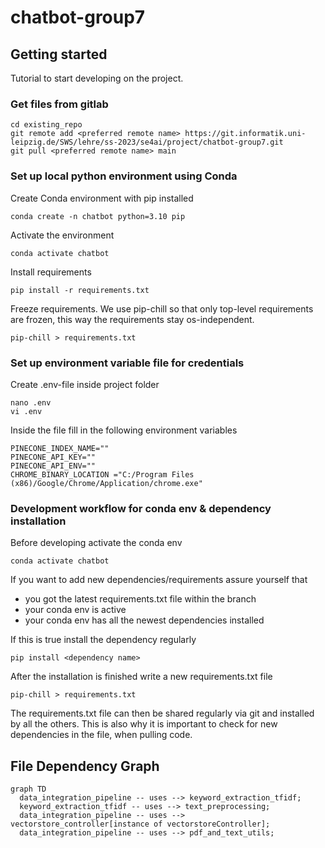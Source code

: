 # chatbot-group7

## Getting started
Tutorial to start developing on the project.

### Get files from gitlab

```
cd existing_repo
git remote add <preferred remote name> https://git.informatik.uni-leipzig.de/SWS/lehre/ss-2023/se4ai/project/chatbot-group7.git
git pull <preferred remote name> main
```

### Set up local python environment using Conda

Create Conda environment with pip installed
```
conda create -n chatbot python=3.10 pip
```

Activate the environment
```
conda activate chatbot
```

Install requirements
```
pip install -r requirements.txt
```

Freeze requirements. We use pip-chill so that only top-level requirements are frozen, this way the requirements stay os-independent.
```
pip-chill > requirements.txt
```


### Set up environment variable file for credentials

Create .env-file inside project folder
```
nano .env
vi .env
```

Inside the file fill in the following environment variables
```
PINECONE_INDEX_NAME=""
PINECONE_API_KEY=""
PINECONE_API_ENV=""
CHROME_BINARY_LOCATION ="C:/Program Files (x86)/Google/Chrome/Application/chrome.exe"
```

### Development workflow for conda env & dependency installation

Before developing activate the conda env
```
conda activate chatbot
```

If you want to add new dependencies/requirements assure yourself that
* you got the latest requirements.txt file within the branch
* your conda env is active
* your conda env has all the newest dependencies installed

If this is true install the dependency regularly
```
pip install <dependency name>
```

After the installation is finished write a new requirements.txt file
```
pip-chill > requirements.txt
```

The requirements.txt file can then be shared regularly via git and installed by all the others. This is also why it is important to check for new dependencies in the file, when pulling code.

## File Dependency Graph

```mermaid
graph TD
  data_integration_pipeline -- uses --> keyword_extraction_tfidf;
  keyword_extraction_tfidf -- uses --> text_preprocessing;
  data_integration_pipeline -- uses --> vectorstore_controller[instance of vectorstoreController];
  data_integration_pipeline -- uses --> pdf_and_text_utils;
```
